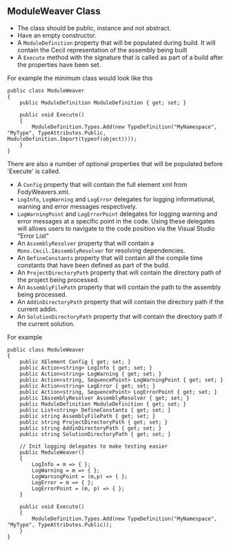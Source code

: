 ## ModuleWeaver Class 

 * The class should be public, instance and not abstract.
 * Have an empty constructor. 
 * A `ModuleDefinition` property that will be populated during build. It will contain the Cecil representation of the assembly being built
 * A `Execute` method with the signature that is called as part of a build after the properties have been set.

For example the minimum class would look like this

    public class ModuleWeaver
    {
        public ModuleDefinition ModuleDefinition { get; set; }

        public void Execute()
        {
            ModuleDefinition.Types.Add(new TypeDefinition("MyNamespace", "MyType", TypeAttributes.Public, ModuleDefinition.Import(typeof(object))));
        }
    }

There are also a number of optional properties that will be populated before 'Execute' is called.

 * A `Config` property that will contain the full element xml from FodyWeavers.xml.
 * `LogInfo`, `LogWarning` and `LogError` delegates for logging informational, warning and error messages respectively. 
 * `LogWarningPoint` and `LogErrorPoint` delegates for logging warning and error messages at a specific point in the code. Using these delegates will allows users to navigate to the code position via the Visual Studio "Error List"
 * An `AssemblyResolver` property that will contain a `Mono.Cecil.IAssemblyResolver` for resolving dependencies.
 * An `DefineConstants` property that will contain all the compile time constants that have been defined as part of the build.
 * An `ProjectDirectoryPath` property that will contain the directory path of the project being processed.
 * An `AssemblyFilePath` property that will contain the path to the assembly being processed.
 * An `AddinDirectoryPath` property that will contain the directory path if the current addin.
 * An `SolutionDirectoryPath` property that will contain the directory path if the current solution. 

For example

    public class ModuleWeaver
    {
        public XElement Config { get; set; }
        public Action<string> LogInfo { get; set; }
        public Action<string> LogWarning { get; set; }
        public Action<string, SequencePoint> LogWarningPoint { get; set; }
        public Action<string> LogError { get; set; }
        public Action<string, SequencePoint> LogErrorPoint { get; set; }
        public IAssemblyResolver AssemblyResolver { get; set; }
        public ModuleDefinition ModuleDefinition { get; set; }
        public List<string> DefineConstants { get; set; }
        public string AssemblyFilePath { get; set; }
        public string ProjectDirectoryPath { get; set; }
        public string AddinDirectoryPath { get; set; }
        public string SolutionDirectoryPath { get; set; }

        // Init logging delegates to make testing easier
        public ModuleWeaver()
        {
            LogInfo = m => { };
            LogWarning = m => { };
            LogWarningPoint = (m,p) => { };
            LogError = m => { };
            LogErrorPoint = (m, p) => { };
        } 

        public void Execute()
        {
            ModuleDefinition.Types.Add(new TypeDefinition("MyNamespace", "MyType", TypeAttributes.Public));
        }
    }